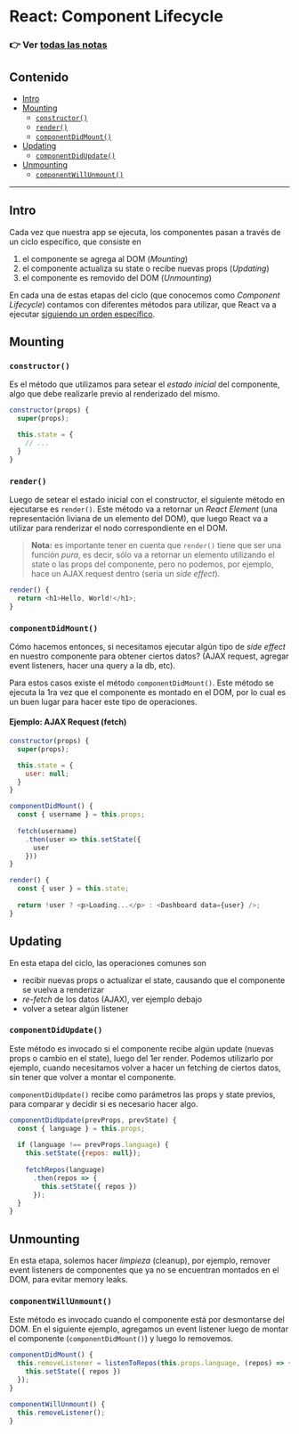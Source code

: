 # React: Component Lifecycle

### 👉 Ver [todas las notas](https://github.com/undefinedschool/notes)


## Contenido

- [Intro]()
- [Mounting]()
  - [`constructor()`]()
  - [`render()`]()
  - [`componentDidMount()`]()
- [Updating]()
  - [`componentDidUpdate()`]()
- [Unmounting]()
  - [`componentWillUnmount()`]()

---

## Intro

Cada vez que nuestra app se ejecuta, los componentes pasan a través de un ciclo específico, que consiste en

1. el componente se agrega al DOM (_Mounting_)
2. el componente actualiza su state o recibe nuevas props (_Updating_)
3. el componente es removido del DOM (_Unmounting_)

En cada una de estas etapas del ciclo (que conocemos como _Component Lifecycle_) contamos con diferentes métodos para utilizar, que React va a ejecutar [siguiendo un orden específico](https://reactjs.org/docs/react-component.html#the-component-lifecycle).

## Mounting

### `constructor()`

Es el método que utilizamos para setear el _estado inicial_ del componente, algo que debe realizarle previo al renderizado del mismo.

```js
constructor(props) {
  super(props);

  this.state = {
    // ...
  }
}
```

### `render()`

Luego de setear el estado inicial con el constructor, el siguiente método en ejecutarse es `render()`. Este método va a retornar un _React Element_ (una representación liviana de un elemento del DOM), que luego React va a utilizar para renderizar el nodo correspondiente en el DOM.

> **Nota:** es importante tener en cuenta que `render()` tiene que ser una función _pura_, es decir, sólo va a retornar un elemento utilizando el state o las props del componente, pero no podemos, por ejemplo, hace un AJAX request dentro (sería un _side effect_).

```js
render() {
  return <h1>Hello, World!</h1>;
}
```

### `componentDidMount()`

Cómo hacemos entonces, si necesitamos ejecutar algún tipo de _side effect_ en nuestro componente para obtener ciertos datos? (AJAX request, agregar event listeners, hacer una query a la db, etc).

Para estos casos existe el método `componentDidMount()`. Este método se ejecuta la 1ra vez que el componente es montado en el DOM, por lo cual es un buen lugar para hacer este tipo de operaciones.

#### Ejemplo: AJAX Request (fetch)

```js
constructor(props) {
  super(props);

  this.state = {
    user: null;
  }
}

componentDidMount() {
  const { username } = this.props;
  
  fetch(username)
    .then(user => this.setState({
      user
    }))
}

render() {
  const { user } = this.state;
  
  return !user ? <p>Loading...</p> : <Dashboard data={user} />;
}
```

## Updating

En esta etapa del ciclo, las operaciones comunes son

- recibir nuevas props o actualizar el state, causando que el componente se vuelva a renderizar
- _re-fetch_ de los datos (AJAX), ver ejemplo debajo
- volver a setear algún listener

### `componentDidUpdate()`

Este método es invocado si el componente recibe algún update (nuevas props o cambio en el state), luego del 1er render. Podemos utilizarlo por ejemplo, cuando necesitamos volver a hacer un fetching de ciertos datos, sin tener que volver a montar el componente.

`componentDidUpdate()` recibe como parámetros las props y state previos, para comparar y decidir si es necesario hacer algo.

```js
componentDidUpdate(prevProps, prevState) {
  const { language } = this.props;
  
  if (language !== prevProps.language) {
    this.setState({repos: null});
  
    fetchRepos(language)
      .then(repos => {
        this.setState({ repos })
      });
  }
}
```

## Unmounting

En esta etapa, solemos hacer _limpieza_ (cleanup), por ejemplo, remover event listeners de componentes que ya no se encuentran montados en el DOM, para evitar memory leaks.

### `componentWillUnmount()`

Este método es invocado cuando el componente está por desmontarse del DOM. En el siguiente ejemplo, agregamos un event listener luego de montar el componente (`componentDidMount()`) y luego lo removemos.

```js
componentDidMount() {
  this.removeListener = listenToRepos(this.props.language, (repos) => {
    this.setState({ repos })
  });
}

componentWillUnmount() {
  this.removeListener();
}
```
